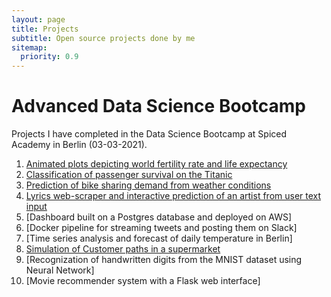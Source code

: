 ```yaml
---
layout: page
title: Projects
subtitle: Open source projects done by me
sitemap:
  priority: 0.9
---
```



# Advanced Data Science Bootcamp
Projects I have completed in the Data Science Bootcamp at Spiced Academy in Berlin (03-03-2021).

1.  [Animated plots depicting world fertility rate and life expectancy](https://github.com/pi-dotcom/visual_data_analysis)
2.  [Classification of passenger survival on the Titanic](https://github.com/pi-dotcom/Project_Classification)
3.  [Prediction of bike sharing demand from weather conditions](https://github.com/pi-dotcom/Project_bike_sharing_prediction)
4.  [Lyrics web-scraper and interactive prediction of an artist from user text input](https://github.com/pi-dotcom/Lyrics_classification)
5.  [Dashboard built on a Postgres database and deployed on AWS]
6.  [Docker pipeline for streaming tweets and posting them on Slack]
7.   [Time series analysis and forecast of daily temperature in Berlin]
8.  [Simulation of Customer paths in a supermarket](https://github.com/pi-dotcom/Markov-simulation-of-customer-behaviour-in-supermarkets/blob/main/README.md)
9.  [Recognization of handwritten digits from the MNIST dataset using Neural Network]
10.  [Movie recommender system with a Flask web interface]
